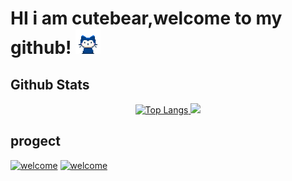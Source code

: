 <h1> HI i am cutebear,welcome to my github! <img src="https://github.com/cutebear0123/cutebear0123/blob/main/mona-whisper.gif?raw=true" width="40" height="40" /></h1>




## Github Stats

<div align="center">
  <a href="https://github.com/cutebear0123">
  <img src="https://github-readme-stats.vercel.app/api?username=cutebear0123" alt="Top Langs">
  </a>
  <a href="https://github.com/cutebear0123"><img src="https://github-readme-stats.vercel.app/api/top-langs/?username=cutebear0123&layout=compact&hide=html"></a>

</div>

## progect

[![welcome](https://github-readme-stats.vercel.app/api/pin/?username=cutebear0123&repo=discord.py_welcome_gi)](https://github.com/cutebear0123/discord.py_welcome_gif)
[![welcome](https://github-readme-stats.vercel.app/api/pin/?username=cutebear0123&repo=verify)](https://github.com/cutebear0123/verify)
